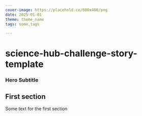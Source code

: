 ```yaml
---
cover-image: https://placehold.co/600x400/png
date: 2025-01-01
theme: theme_name
tags: some,tags

---
```


# science-hub-challenge-story-template <!--{ as="img" mode="hero" src="https://placehold.co/600x400/png" }-->
### Hero Subtitle <!--{ style="font-size:1.5rem;opacity:0.7;margin-top:1rem;" }-->

## First section

Some text for the first section